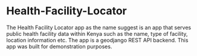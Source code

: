 # Health-Facility-Locator
The Health Facility Locator app as the name suggest is an app that serves public health facility data within Kenya such as the name, type of facility, location information etc. The app is a geodjango REST API backend. This app was built for demonstration purposes.
